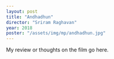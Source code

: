 ```yaml
---
layout: post
title: "Andhadhun"
director: "Sriram Raghavan"
year: 2018
poster: "/assets/img/mp/andhadhun.jpg"
---
```


My review or thoughts on the film go here.
